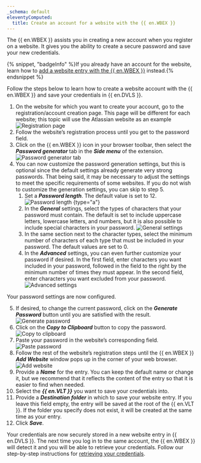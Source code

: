 ```yaml
---
_schema: default
eleventyComputed:
  title: Create an account for a website with the {{ en.WBEX }}
---
```

The {{ en.WBEX }} assists you in creating a new account when you register on a website. It gives you the ability to create a secure password and save your new credentials.

{% snippet, "badgeInfo" %}If you already have an account for the website, learn how to [add a website entry with the {{ en.WBEX }}](/workspace/workspace-browser-extension/devolutions-server/using-workspace-browser-extension/add-website-entry-workspace-browser-extension/) instead.{% endsnippet %}

Follow the steps below to learn how to create a website account with the {{ en.WBEX }} and save your credentials in {{ en.DVLS }}.

1. On the website for which you want to create your account, go to the registration/account creation page. This page will be different for each website; this topic will use the Atlassian website as an example ![Registration page](https://cdnweb.devolutions.net/docs/WEBX4020_2024_2.png "Registration page")
2. Follow the website’s registration process until you get to the password field.
3. Click on the {{ en.WBEX }} icon in your browser toolbar, then select the ***Password generator*** tab in the ***Side menu*** of the extension. ![Password generator tab](https://cdnweb.devolutions.net/docs/WEBX4070_2024_2.png "Password generator tab")
4. You can now customize the password generation settings, but this is optional since the default settings already generate very strong passwords. That being said, it may be necessary to adjust the settings to meet the specific requirements of some websites. If you do not wish to customize the generation settings, you can skip to step 5.
   1. Set a ***Password length***. The default value is set to 12. ![Password length](https://cdnweb.devolutions.net/docs/WEBX4071_2024_2.png "Password length") \{type="a"\}
   2. In the ***General*** settings, select the types of characters that your password must contain. The default is set to include uppercase letters, lowercase letters, and numbers, but it is also possible to include special characters in your password. ![General settings](https://cdnweb.devolutions.net/docs/WEBX4072_2024_2.png "General settings")
   3. In the same section next to the character types, select the minimum number of characters of each type that must be included in your password. The default values are set to 0.
   4. In the ***Advanced*** settings, you can even further customize your password if desired. In the first field, enter characters you want included in your password, followed in the field to the right by the minimum number of times they must appear. In the second field, enter characters you want excluded from your password. ![Advanced settings](https://cdnweb.devolutions.net/docs/WEBX4073_2024_2.png "Advanced settings")

Your password settings are now configured.

5. If desired, to change the current password, click on the ***Generate Password*** button until you are satisfied with the result. ![Generate password](https://cdnweb.devolutions.net/docs/WEBX4074_2024_2.png "Generate password")
6. Click on the ***Copy to Clipboard*** button to copy the password. ![Copy to clipboard](https://cdnweb.devolutions.net/docs/WEBX4075_2024_2.png "Copy to clipboard")
7. Paste your password in the website’s corresponding field. ![Paste password](https://cdnweb.devolutions.net/docs/WEBX4027_2024_2.png "Paste password")
8. Follow the rest of the website’s registration steps until the {{ en.WBEX }} ***Add Website*** window pops up in the corner of your web browser. ![Add website](https://cdnweb.devolutions.net/docs/WEBX4076_2024_2.png "Add website")
9. Provide a ***Name*** for the entry. You can keep the default name or change it, but we recommend that it reflects the content of the entry so that it is easier to find when needed.
10. Select the ***{{ en.VLT }}*** you want to save your credentials into.
11. Provide a ***Destination folder*** in which to save your website entry. If you leave this field empty, the entry will be saved at the root of the {{ en.VLT }}. If the folder you specify does not exist, it will be created at the same time as your entry.
12. Click ***Save***.

Your credentials are now securely stored in a new website entry in {{ en.DVLS }}. The next time you log in to the same account, the {{ en.WBEX }} will detect it and you will be able to retrieve your credentials. Follow our step-by-step instructions for [retrieving your credentials](/workspace/workspace-browser-extension/devolutions-server/using-workspace-browser-extension/retrieve-credentials-workspace-browser-extension/).